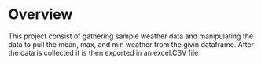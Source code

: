 # Overview
This project consist of gathering sample weather data and manipulating the data to pull the mean, max, and min weather from the givin dataframe.
After the data is collected it is then exported in an excel.CSV file
